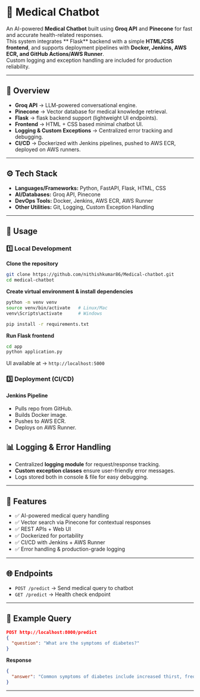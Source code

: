 # 🏥 Medical Chatbot  

An AI-powered **Medical Chatbot** built using **Groq API** and **Pinecone** for fast and accurate health-related responses.  
This system integrates ** Flask** backend with a simple **HTML/CSS frontend**, and supports deployment pipelines with **Docker, Jenkins, AWS ECR, and GitHub Actions/AWS Runner**.  
Custom logging and exception handling are included for production reliability.  

---

## 🔹 Overview  

- **Groq API** → LLM-powered conversational engine.  
- **Pinecone** → Vector database for medical knowledge retrieval.  
- **Flask** → flask backend support (lightweight UI endpoints).  
- **Frontend** → HTML + CSS based minimal chatbot UI.  
- **Logging & Custom Exceptions** → Centralized error tracking and debugging.  
- **CI/CD** → Dockerized with Jenkins pipelines, pushed to AWS ECR, deployed on AWS runners.  

---

## ⚙️ Tech Stack  

- **Languages/Frameworks:** Python, FastAPI, Flask, HTML, CSS  
- **AI/Databases:** Groq API, Pinecone  
- **DevOps Tools:** Docker, Jenkins, AWS ECR, AWS Runner  
- **Other Utilities:** Git, Logging, Custom Exception Handling  

---

## 🚀 Usage  

### 1️⃣ Local Development  

**Clone the repository**  
```bash
git clone https://github.com/nithishkumar86/Medical-chatbot.git
cd medical-chatbot
```

**Create virtual environment & install dependencies**  
```bash
python -m venv venv
source venv/bin/activate   # Linux/Mac
venv\Scripts\activate      # Windows

pip install -r requirements.txt
```


**Run Flask frontend**  
```bash
cd app
python application.py
```
UI available at → `http://localhost:5000`  

### 3️⃣ Deployment (CI/CD)  

#### Jenkins Pipeline  
- Pulls repo from GitHub.  
- Builds Docker image.  
- Pushes to AWS ECR.  
- Deploys on AWS Runner.  


## 📊 Logging & Error Handling  

- Centralized **logging module** for request/response tracking.  
- **Custom exception classes** ensure user-friendly error messages.  
- Logs stored both in console & file for easy debugging.  

---

## 📌 Features  

- ✅ AI-powered medical query handling  
- ✅ Vector search via Pinecone for contextual responses  
- ✅ REST APIs + Web UI  
- ✅ Dockerized for portability  
- ✅ CI/CD with Jenkins + AWS Runner  
- ✅ Error handling & production-grade logging  

---

## 🌐 Endpoints  

- `POST /predict` → Send medical query to chatbot  
- `GET /predict` → Health check endpoint  

---

## 📖 Example Query  

```json
POST http://localhost:8000/predict
{
  "question": "What are the symptoms of diabetes?"
}
```

**Response**  
```json
{
  "answer": "Common symptoms of diabetes include increased thirst, frequent urination, fatigue, and blurred vision."
}
```

---
